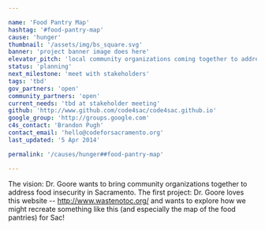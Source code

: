 ```yaml
---

name: 'Food Pantry Map'
hashtag: '#food-pantry-map'
cause: 'hunger'
thumbnail: '/assets/img/bs_square.svg'
banner: 'project banner image does here'
elevator_pitch: 'local community organizations coming together to address food insecurity in Sacramento'
status: 'planning'
next_milestone: 'meet with stakeholders'
tags: 'tbd'
gov_partners: 'open'
community_partners: 'open'
current_needs: 'tbd at stakeholder meeting'
github: 'http://www.github.com/code4sac/code4sac.github.io'
google_group: 'http://groups.google.com'
c4s_contact: 'Brandon Pugh'
contact_email: 'hello@codeforsacramento.org'
last_updated: '5 Apr 2014'

permalink: '/causes/hunger##food-pantry-map'

---
```


<!-- Add project description text here! -->

The vision: Dr. Goore wants to bring community organizations together to address food insecurity in Sacramento. The first project: Dr. Goore loves this website -- http://www.wastenotoc.org/ and wants to explore how we might recreate something like this (and especially the map of the food pantries) for Sac!






  